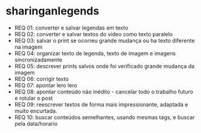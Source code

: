 # sharinganlegends

- REQ 01: converter e salvar legendas em texto
- REQ 02: converter e salvar textos do video como texto paralelo
- REQ 03: salvar o print se ocorreu grande mudança ou ha texto diferente na imagem
- REQ 04: organizar texto de legenda, texto de imagem e imagens sincronizadamente
- REQ 05: descrever prints salvos onde foi verificado grande mudança da imagem
- REQ 06: corrigir texto
- REQ 07: apontar lero lero
- REQ 08: apontar conteúdo não inédito - cancelar todo o trabalho futuro e rotular o post
- REQ 09: reescrever textos de forma mais impressionante, adaptada e muito encurtada.
- REQ 10: buscar conteúdos semelhantes, usando mesmas tags, e buscar pela data/horario

